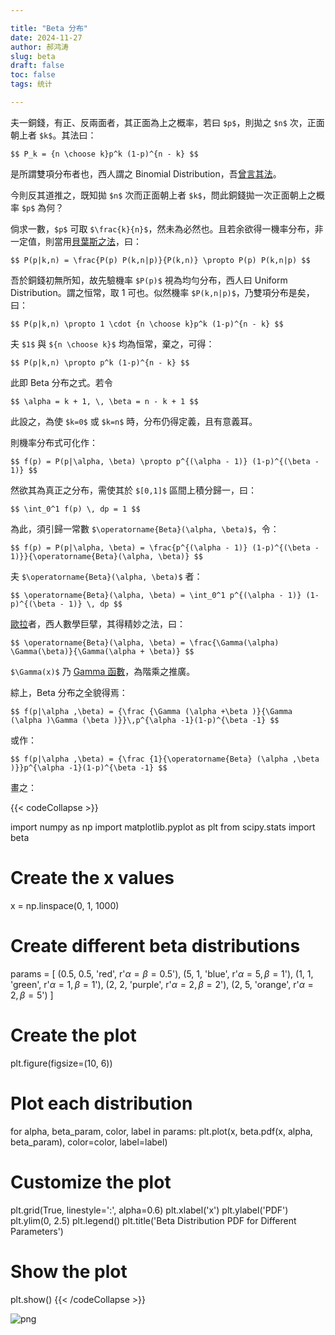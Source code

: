 ```yaml
---

title: "Beta 分布"
date: 2024-11-27
author: 郝鸿涛
slug: beta
draft: false
toc: false
tags: 统计

---
```


夫一銅錢，有正、反兩面者，其正面為上之概率，若曰 `$p$`，則拋之 `$n$` 次，正面朝上者 `$k$`。其法曰：

`$$
P_k = {n \choose k}p^k (1-p)^{n - k}
$$`

是所謂雙項分布者也，西人謂之 Binomial Distribution，吾[曾言其法](/cn/2024/03/23/discrete-distributions/)。

今則反其道推之，既知拋 `$n$` 次而正面朝上者 `$k$`，問此銅錢拋一次正面朝上之概率 `$p$` 為何？ 

倘求一數，`$p$` 可取 `$\frac{k}{n}$`，然未為必然也。且若余欲得一機率分布，非一定值，則當用[貝葉斯之法](https://bayesian.netlify.app/)，曰：

`$$
P(p|k,n) = \frac{P(p) P(k,n|p)}{P(k,n)} \propto P(p) P(k,n|p)
$$`

吾於銅錢初無所知，故先驗機率 `$P(p)$` 視為均勻分布，西人曰 Uniform Distribution。謂之恒常，取 1 可也。似然機率 `$P(k,n|p)$`，乃雙項分布是矣，曰：

`$$
P(p|k,n) \propto 1 \cdot {n \choose k}p^k (1-p)^{n - k}
$$`

夫 `$1$` 與 `${n \choose k}$` 均為恒常，棄之，可得：

`$$
P(p|k,n) \propto p^k (1-p)^{n - k}
$$`

此即 Beta 分布之式。若令

`$$
\alpha = k + 1, \, \beta = n - k + 1
$$`

此設之，為使 `$k=0$` 或 `$k=n$` 時，分布仍得定義，且有意義耳。

則機率分布式可化作：

`$$
f(p) = P(p|\alpha, \beta) \propto p^{(\alpha - 1)} (1-p)^{(\beta - 1)}
$$`

然欲其為真正之分布，需使其於 `$[0,1]$` 區間上積分歸一，曰：

`$$
\int_0^1 f(p) \, dp = 1
$$`

為此，須引歸一常數 `$\operatorname{Beta}(\alpha, \beta)$`，令：

`$$
f(p) = P(p|\alpha, \beta) = \frac{p^{(\alpha - 1)} (1-p)^{(\beta - 1)}}{\operatorname{Beta}(\alpha, \beta)}
$$`

夫 `$\operatorname{Beta}(\alpha, \beta)$` 者：

`$$
\operatorname{Beta}(\alpha, \beta) = \int_0^1 p^{(\alpha - 1)} (1-p)^{(\beta - 1)} \, dp
$$`

[歐拉](https://zh.wikipedia.org/zh-hant/%E6%AD%90%E6%8B%89)者，西人數學巨擘，其得精妙之法，曰：

`$$
\operatorname{Beta}(\alpha, \beta) = \frac{\Gamma(\alpha) \Gamma(\beta)}{\Gamma(\alpha + \beta)}
$$`

`$\Gamma(x)$` 乃 [Gamma 函數](https://en.wikipedia.org/wiki/Gamma_function)，為階乘之推廣。

綜上，Beta 分布之全貌得焉：

`$$
f(p|\alpha ,\beta) = {\frac {\Gamma (\alpha +\beta )}{\Gamma (\alpha )\Gamma (\beta )}}\,p^{\alpha -1}(1-p)^{\beta -1}
$$`

或作：

`$$
f(p|\alpha ,\beta) = {\frac {1}{\operatorname{Beta} (\alpha ,\beta )}}p^{\alpha -1}(1-p)^{\beta -1}
$$`

畫之：

<!-- 假设我们已知一枚硬币随机抛掷一次正面朝上的概率 `$p$`，那抛掷 `$n$` 次有 `$k$` 次正面朝上的概率分布为：

`$$P_k = {n \choose k}p^k (1-p)^{n - k}$$`

这是经典的双项分布 (Binomial Distribution)，我们之前[讲过](/cn/2024/03/23/discrete-distributions/)。

那现在问题反过来，如果我们抛掷一枚硬币 `$n$` 次，其中有 `$k$` 次正面朝上，如何求该硬币随机抛掷一次正面朝上的概率 `$p$`? 也就是求 `$P(p|k, n)$`。

你可以给我一个数，`$p$` 大概率是 `$\frac{k}{n}$`，但是这并不是绝对的。而且，如果我想要的是一个分布，而不是一个数，怎么算？

这就需要用到[贝叶斯统计](https://bayesian.netlify.app/)：

`$$P(p|k,n) = \frac{P(p) P(k,n|p)}{P(k,n)} \propto P(p) P(k,n|p)$$`

我们预先对这个硬币一点都不了解，所以先验概率 `$P(p)$` 是一个均匀分布 (uniform distribution)，也就是说所有的 `$p$` 概率一样。你可以简单理解为它是一个常数，我们取 1。似然概率 `$P(k,n|p)$` 就是双项分布。因此：

`$$P(p|k,n) \propto 1 \cdot {n \choose k}p^k (1-p)^{n - k}$$`

`$1$` 以及 `${n \choose k}$` 都是常数，可以移除，因此

`$$P(p|k,n) \propto p^k (1-p)^{n - k}$$`

这就是 Beta 分布。如果我们记

- `$\alpha = k + 1$`
- `$\beta = n - k + 1$`

（你可能会问我们为什么这么算。其中一个原因是为了确保当 `$k=0$` 或者 `$k=n$` 时，分布依然有意义。）

那么 

`$$f(p) = P(p|\alpha, \beta) \propto p^{(\alpha - 1)} (1-p)^{(\beta - 1)}$$`

我们已经很接近了。为了让 `$f(p)$` 成为一个真正的分布，我们需要确保其积分为 1：

`$$\int_0^1 f(p) \, dp = 1$$`

如何确保呢？我们引入一个归一化常数 `$\operatorname{Beta}(\alpha, \beta)$`:

`$$f(p) = P(p|\alpha, \beta) = \frac{p^{(\alpha - 1)} (1-p)^{(\beta - 1)}}{B(\alpha, \beta)}$$`

Beta 函数 `$\operatorname{Beta}(\alpha, \beta)$` 的定义为：

`$$B(\alpha, \beta) = \int_0^1 p^{(\alpha - 1)} (1-p)^{(\beta - 1)} \, dp = 1$$`

数学家[欧拉](https://zh.wikipedia.org/zh-hans/%E8%90%8A%E6%98%82%E5%93%88%E5%BE%B7%C2%B7%E6%AD%90%E6%8B%89)发现此函数计算方法为

`$$B(\alpha, \beta) = \frac{\Gamma(\alpha) \Gamma(\beta)}{\Gamma(\alpha + \beta)}$$`

其中 `$\Gamma(x)$` 是 [Gamma 函数](https://en.wikipedia.org/wiki/Gamma_function)。

至此，我们得到了 Beta 分布的完整表达式：

`$$\begin{aligned}f(x;\alpha ,\beta )&=\mathrm {constant} \cdot x^{\alpha -1}(1-x)^{\beta -1}\\[3pt]&={\frac {x^{\alpha -1}(1-x)^{\beta -1}}{\displaystyle \int _{0}^{1}u^{\alpha -1}(1-u)^{\beta -1}\,du}}\\[6pt]&={\frac {\Gamma (\alpha +\beta )}{\Gamma (\alpha )\Gamma (\beta )}}\,x^{\alpha -1}(1-x)^{\beta -1}\\[6pt]&={\frac {1}{\mathrm {B} (\alpha ,\beta )}}x^{\alpha -1}(1-x)^{\beta -1}\end{aligned}$$`

以上的表达式以及下面的图都来自维基百科 [Beta distribution 词条](https://en.wikipedia.org/wiki/Beta_distribution). -->


{{< codeCollapse >}}

import numpy as np
import matplotlib.pyplot as plt
from scipy.stats import beta

# Create the x values
x = np.linspace(0, 1, 1000)

# Create different beta distributions
params = [
    (0.5, 0.5, 'red', r'$\alpha = \beta = 0.5$'),
    (5, 1, 'blue', r'$\alpha = 5, \beta = 1$'),
    (1, 1, 'green', r'$\alpha = 1, \beta = 1$'),
    (2, 2, 'purple', r'$\alpha = 2, \beta = 2$'),
    (2, 5, 'orange', r'$\alpha = 2, \beta = 5$')
]

# Create the plot
plt.figure(figsize=(10, 6))

# Plot each distribution
for alpha, beta_param, color, label in params:
    plt.plot(x, beta.pdf(x, alpha, beta_param), color=color, label=label)

# Customize the plot
plt.grid(True, linestyle=':', alpha=0.6)
plt.xlabel('x')
plt.ylabel('PDF')
plt.ylim(0, 2.5)
plt.legend()
plt.title('Beta Distribution PDF for Different Parameters')

# Show the plot
plt.show()
{{< /codeCollapse >}}


![png](/cn/blog/2024-11-27-beta_files/2024-11-27-beta_2_0.png)